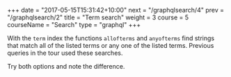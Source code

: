 +++
date = "2017-05-15T15:31:42+10:00"
next = "/graphqlsearch/4"
prev = "/graphqlsearch/2"
title = "Term search"
weight = 3
course = 5
courseName = "Search"
type = "graphql"
+++

With the `term` index the functions `allofterms` and `anyofterms` find strings
that match all of the listed terms or any one of the listed terms. Previous
queries in the tour used these searches.

Try both options and note the difference.
